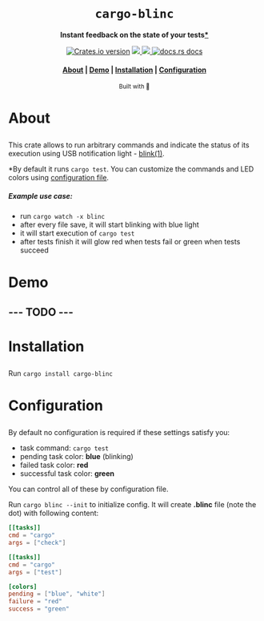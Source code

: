 <div align="center">

  <h1><code>cargo-blinc</code></h1>

  <p>
    <strong>Instant feedback on the state of your tests<a href="#star">*<a/></strong>
  </p>
  <p>
  </p>

  <p>
    <a href="https://crates.io/crates/cargo-blinc"><img src="https://img.shields.io/crates/v/cargo-blinc" alt="Crates.io version" /></a>
    <a href="https://codecov.io/gh/devzbysiu/cargo-blinc">
  <img src="https://codecov.io/gh/devzbysiu/cargo-blinc/branch/master/graph/badge.svg?token=ELme4pPy8K" />
</a>
<a href="https://crates.io/crates/cargo-blinc">
  <img src="https://img.shields.io/crates/l/cargo-blinc" />
</a>
    <a href="https://docs.rs/cargo-blinc"><img src="https://img.shields.io/badge/docs-latest-blue.svg?style=flat-square" alt="docs.rs docs" /></a>
  </p>

  <h4>
    <a href="#about">About</a>
    <span> | </span>
    <a href="#demo">Demo</a>
    <span> | </span>
    <a href="#installation">Installation</a>
    <span> | </span>
    <a href="#configuration">Configuration</a>
  </h3>

  <sub>Built with 🦀</sub>
</div>

# <p id="about">About</p>

This crate allows to run arbitrary commands and indicate the status of its execution using USB notification light - [blink(1)](https://blink1.thingm.com/).

<p id="star">*By default it runs <code>cargo test</code>. You can customize the commands and LED colors using <a href="#configuration">configuration file</a>.

##### Example use case:

- run `cargo watch -x blinc`
- after every file save, it will start blinking with blue light
- it will start execution of `cargo test`
- after tests finish it will glow red when tests fail or green when tests succeed
</p>


# <p id="demo">Demo</p>

## --- TODO ---

# <p id="installation">Installation</p>
Run `cargo install cargo-blinc`

# <p id="configuration">Configuration</p>

By default no configuration is required if these settings satisfy you:
- task command: `cargo test`
- pending task color: **blue** (blinking)
- failed task color: **red**
- successful task color: **green**

You can control all of these by configuration file.

Run `cargo blinc --init` to initialize config. It will create **.blinc** file (note the dot) with following content:

```toml
[[tasks]]
cmd = "cargo"
args = ["check"]

[[tasks]]
cmd = "cargo"
args = ["test"]

[colors]
pending = ["blue", "white"]
failure = "red"
success = "green"
```
